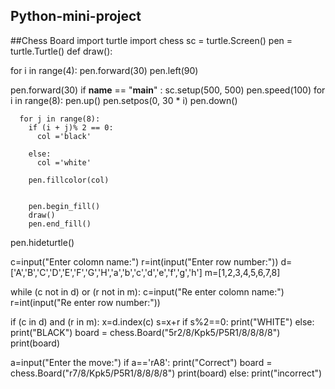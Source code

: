## Python-mini-project
##Chess Board
import turtle
import chess
sc = turtle.Screen()
pen = turtle.Turtle()
def draw():

  for i in range(4):
    pen.forward(30)
    pen.left(90)

  pen.forward(30)
if __name__ == "__main__" :
    sc.setup(500, 500)
    pen.speed(100)
    for i in range(8):
      pen.up()
      pen.setpos(0, 30 * i)
      pen.down()

      for j in range(8):
        if (i + j)% 2 == 0:
          col ='black'

        else:
          col ='white'

        pen.fillcolor(col)


        pen.begin_fill()
        draw()
        pen.end_fill()
pen.hideturtle()

c=input("Enter colomn name:")
r=int(input("Enter row number:"))
d=['A','B','C','D','E','F','G','H','a','b','c','d','e','f','g','h']
m=[1,2,3,4,5,6,7,8]

while (c not in d) or (r not in m):
    c=input("Re enter colomn name:")
    r=int(input("Re enter row number:"))

if (c in d) and (r in m):
    x=d.index(c)
    s=x+r
    if s%2==0:
        print("WHITE")
    else:
        print("BLACK")
board = chess.Board("5r2/8/Kpk5/P5R1/8/8/8/8")
print(board)

a=input("Enter the move:")
if a=='rA8':
    print("Correct")
    board = chess.Board("r7/8/Kpk5/P5R1/8/8/8/8")
    print(board)
else:
    print("incorrect")
